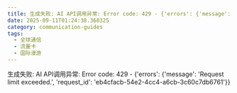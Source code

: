 ```yaml
---
title: 生成失败: AI API调用异常: Error code: 429 - {'errors': {'message': 'Request limit exceeded.', 'request_id': 'e3356068-bc03-44c5-ac55-6d1dbc68f39d'}}
date: 2025-09-11T01:24:38.360325
category: communication-guides
tags:
  - 全球通信
  - 流量卡
  - 国际漫游
---
```


生成失败: AI API调用异常: Error code: 429 - {'errors': {'message': 'Request limit exceeded.', 'request_id': 'eb4cfacb-54e2-4cc4-a6cb-3c60c7db6761'}}